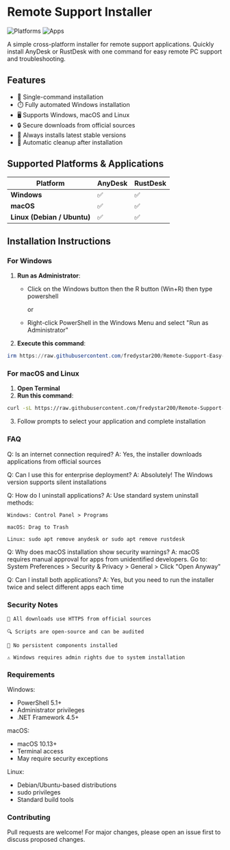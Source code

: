 # Remote Support Installer

![Platforms](https://img.shields.io/badge/Platforms-Windows%20%7C%20macOS%20%7C%20Linux-blue)
![Apps](https://img.shields.io/badge/Apps-AnyDesk%20%7C%20RustDesk-green)


A simple cross-platform installer for remote support applications. Quickly install AnyDesk or RustDesk with one command for easy remote PC support and troubleshooting.

## Features

- 🚀 Single-command installation
- ⏱️ Fully automated Windows installation
- 🖥️ Supports Windows, macOS and Linux
- 🔒 Secure downloads from official sources
- 🔄 Always installs latest stable versions
- 🧹 Automatic cleanup after installation

## Supported Platforms & Applications

| Platform | AnyDesk | RustDesk |
|----------|---------|----------|
| **Windows** | ✅ | ✅ |
| **macOS** | ✅ | ✅ |
| **Linux (Debian / Ubuntu)** | ✅ | ✅ |

## Installation Instructions

### For Windows
1. **Run as Administrator**:
   - Click on the Windows button then the R button (Win+R) then type powershell
     
     or
   
   - Right-click PowerShell in the Windows Menu and select "Run as Administrator"
   
2. **Execute this command**:
```powershell
irm https://raw.githubusercontent.com/fredystar200/Remote-Support-Easy-Install/main/Win.ps1 | iex
```

### For macOS and Linux
1. **Open Terminal**
2. **Run this command**:
```bash
curl -sL https://raw.githubusercontent.com/fredystar200/Remote-Support-Easy-Install/main/Bash.sh | bash
```
3. Follow prompts to select your application and complete installation

### FAQ

Q: Is an internet connection required?
A: Yes, the installer downloads applications from official sources

Q: Can I use this for enterprise deployment?
A: Absolutely! The Windows version supports silent installations

Q: How do I uninstall applications?
A: Use standard system uninstall methods:

    Windows: Control Panel > Programs

    macOS: Drag to Trash

    Linux: sudo apt remove anydesk or sudo apt remove rustdesk

Q: Why does macOS installation show security warnings?
A: macOS requires manual approval for apps from unidentified developers. Go to:
System Preferences > Security & Privacy > General > Click "Open Anyway"

Q: Can I install both applications?
A: Yes, but you need to run the installer twice and select different apps each time

### Security Notes

    🔐 All downloads use HTTPS from official sources

    🔍 Scripts are open-source and can be audited

    🧩 No persistent components installed

    ⚠️ Windows requires admin rights due to system installation

### Requirements

Windows:
   - PowerShell 5.1+
   - Administrator privileges
   - .NET Framework 4.5+
        
 macOS:
   - macOS 10.13+
   - Terminal access
   - May require security exceptions
        
Linux:
   - Debian/Ubuntu-based distributions
   - sudo privileges
   - Standard build tools

### Contributing

Pull requests are welcome! For major changes, please open an issue first to discuss proposed changes.
